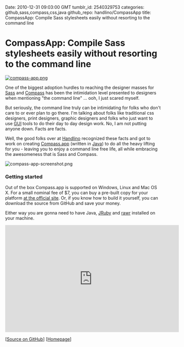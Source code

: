 Date: 2010-12-31 09:03:00 GMT
tumblr_id: 2540329753
categories: github,sass,compass,css,java
github_repo: handlino/CompassApp
title: CompassApp: Compile Sass stylesheets easily without resorting to the command line

# CompassApp: Compile Sass stylesheets easily without resorting to the command line

<a href="http://compass.handlino.com/"><img src="http://cl.ly/2R3V3J1G1b2X3o2Z2A2P/compass-app.png" alt="compass-app.png" /></a>

One of the biggest adoption hurdles to reaching the designer masses for [Sass](http://sass-lang.com/) and [Compass](http://compass-style.org/) has been the intimidation level presented to designers when mentioning "the command line" ... ooh, I just scared myself.

But seriously, the command line truly can be intimidating for folks who don't care to or ever plan to go there. I'm talking about folks like traditional css designers, print designers, graphic designers and folks who just want to use [GUI](http://en.wikipedia.org/wiki/Graphical_user_interface) tools to do their day to day design work. No, I am not putting anyone down. Facts are facts.

Well, the good folks over at [Handlino](http://handlino.com/) recognized these facts and got to work on creating [Compass.app](http://compass.handlino.com/) (written in [Java](https://github.com/languages/Java)) to do all the heavy lifting for you - leaving you to enjoy a command line free life, all while embracing the awesomeness that is Sass and Compass.

<img src="http://cl.ly/1K0y2h0N0n0e3i371K0P/compass-app-screenshot.png" alt="compass-app-screenshot.png" />

### Getting started

Out of the box Compass.app is supported on Windows, Linux and Mac OS X. For a small nominal fee of $7, you can buy a pre-built copy for your platform [at the official site](http://compass.handlino.com/). Or, if you know how to build it yourself, you can download the source from GitHub and save your money.

Either way you are gonna need to have Java, [JRuby](http://jruby.org/) and [rawr](http://rawr.rubyforge.org/) installed on your machine.

<iframe title="YouTube video player" class="youtube-player" type="text/html" width="560" height="345" src="http://www.youtube.com/embed/pFCYhy9N6co?rel=0" frameborder="0"></iframe>

[[Source on GitHub](https://github.com/handlino/CompassApp)] [[Homepage](http://compass.handlino.com/)]
